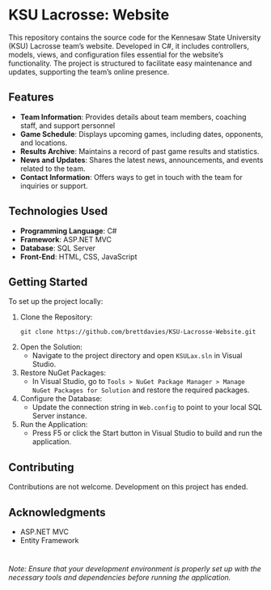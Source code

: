 # KSU Lacrosse: Website

This repository contains the source code for the Kennesaw State University (KSU) Lacrosse team’s website. Developed in C#, it includes controllers, models, views, and configuration files essential for the website’s functionality. The project is structured to facilitate easy maintenance and updates, supporting the team’s online presence.

## Features
- **Team Information**: Provides details about team members, coaching staff, and support personnel
- **Game Schedule**: Displays upcoming games, including dates, opponents, and locations.
- **Results Archive**: Maintains a record of past game results and statistics.
- **News and Updates**: Shares the latest news, announcements, and events related to the team.
- **Contact Information**: Offers ways to get in touch with the team for inquiries or support.

## Technologies Used
- **Programming Language**: C#
- **Framework**: ASP.NET MVC
- **Database**: SQL Server
- **Front-End**: HTML, CSS, JavaScript

## Getting Started
To set up the project locally:
1. Clone the Repository:
    ```
    git clone https://github.com/brettdavies/KSU-Lacrosse-Website.git
    ```
2. Open the Solution:
   - Navigate to the project directory and open `KSULax.sln` in Visual Studio.
3. Restore NuGet Packages:
   - In Visual Studio, go to `Tools > NuGet Package Manager > Manage NuGet Packages for Solution` and restore the required packages.
4. Configure the Database:
   - Update the connection string in `Web.config` to point to your local SQL Server instance.
5. Run the Application:
   - Press F5 or click the Start button in Visual Studio to build and run the application.

## Contributing
Contributions are not welcome. Development on this project has ended.

## Acknowledgments
- ASP.NET MVC
- Entity Framework

# 
*Note: Ensure that your development environment is properly set up with the necessary tools and dependencies before running the application.*
